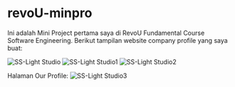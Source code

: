 # revoU-minpro
Ini adalah Mini Project pertama saya di RevoU Fundamental Course Software Engineering.
Berikut tampilan website company profile yang saya buat:

![SS-Light Studio](https://user-images.githubusercontent.com/4425860/220807947-3375ff08-e21c-4e0f-bea7-4d02ff0c0ce7.jpg)
![SS-Light Studio1](https://user-images.githubusercontent.com/4425860/220807949-34b51e60-c9a0-40f8-aeb0-c526373c0e15.jpg)
![SS-Light Studio2](https://user-images.githubusercontent.com/4425860/220807953-9eb2a390-43d9-4a6f-a35c-af2780f1abfb.jpg)

Halaman Our Profile:
![SS-Light Studio3](https://user-images.githubusercontent.com/4425860/220808557-eb55ff12-3b1b-44df-8b86-09b18ce4c989.jpg)
